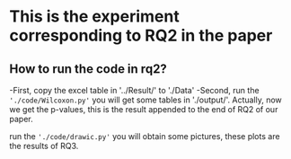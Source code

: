 # This is the experiment corresponding to RQ2 in the paper


## How to run the code in rq2?

-First, copy the excel table in '../Result/' to './Data'
-Second, run the ``'./code/Wilcoxon.py'`` you will get some tables in './output/'.
Actually, now we get the p-values, this is the result appended to the end of RQ2 of our paper.

run the ``'./code/drawic.py'`` you will obtain some pictures, these plots are the results of RQ3.
